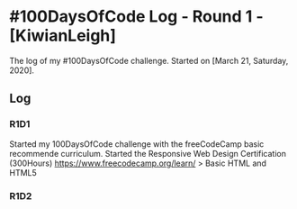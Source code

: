 # #100DaysOfCode Log - Round 1 - [KiwianLeigh]

The log of my #100DaysOfCode challenge. Started on [March 21, Saturday, 2020].

## Log

### R1D1 
Started my 100DaysOfCode challenge with the freeCodeCamp basic recommende curriculum. Started the Responsive Web Design Certification (300Hours) https://www.freecodecamp.org/learn/ > Basic HTML and HTML5

### R1D2

